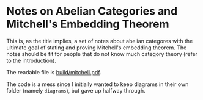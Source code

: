 # Notes on Abelian Categories and Mitchell's Embedding Theorem
This is, as the title implies, a set of notes about abelian categores with the ultimate goal of stating and proving Mitchell's embedding theorem. The notes should be fit for people that do not know much category theory (refer to the introduction).

The readable file is [build/mitchell.pdf](./build/mitchell.pdf).

The code is a mess since I initially wanted to keep diagrams in their own folder (namely `diagrams`), but gave up halfway through.
